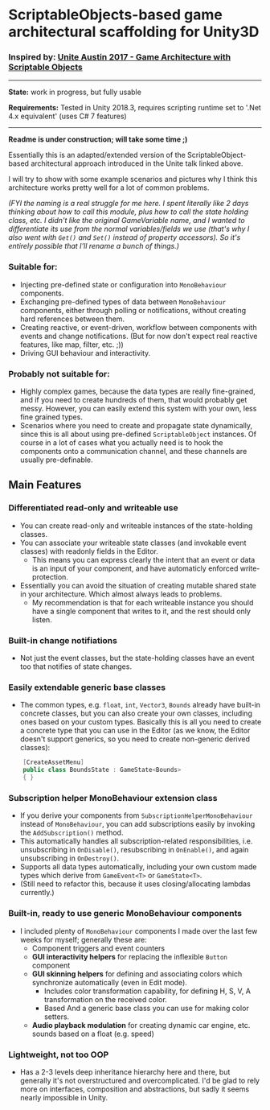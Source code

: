 # ScriptableObjects-based game architectural scaffolding for Unity3D
### Inspired by: [Unite Austin 2017 - Game Architecture with Scriptable Objects](https://www.youtube.com/watch?v=raQ3iHhE_Kk)
---
**State:** work in progress, but fully usable

**Requirements:** Tested in Unity 2018.3, requires scripting runtime set to '.Net 4.x equivalent' (uses C# 7 features)

---

**Readme is under construction; will take some time ;)**

Essentially this is an adapted/extended version of the ScriptableObject-based architectural approach introduced in the Unite talk linked above.

I will try to show with some example scenarios and pictures why I think this architecture works pretty well for a lot of common problems.

*(FYI the naming is a real struggle for me here. I spent literally like 2 days thinking about how to call this module, plus how to call the state holding class, etc. I didn't like the original GameVariable name, and I wanted to differentiate its use from the normal variables/fields we use (that's why I also went with `Get()` and `Set()` instead of property accessors). So it's entirely possible that I'll rename a bunch of things.)*

### Suitable for:

  - Injecting pre-defined state or configuration into `MonoBehaviour` components.
  - Exchanging pre-defined types of data between `MonoBehaviour` components, either through polling or notifications, without creating hard references between them.
  - Creating reactive, or event-driven, workflow between components with events and change notifications. (But for now don't expect real reactive features, like map, filter, etc. ;))
  - Driving GUI behaviour and interactivity.

### Probably not suitable for:

  - Highly complex games, because the data types are really fine-grained, and if you need to create hundreds of them, that would probably get messy. However, you can easily extend this system with your own, less fine grained types.
  - Scenarios where you need to create and propagate state dynamically, since this is all about using pre-defined `ScriptableObject` instances. Of course in a lot of cases what you actually need is to hook the components onto a communication channel, and these channels are usually pre-definable.

## Main Features

### Differentiated read-only and writeable use
  - You can create read-only and writeable instances of the state-holding classes.
  - You can associate your writeable state classes (and invokable event classes) with readonly fields in the Editor.
    - This means you can express clearly the intent that an event or data is an input of your component, and have automaticly enforced write-protection.
  - Essentially you can avoid the situation of creating mutable shared state in your architecture. Which almost always leads to problems.
    - My recommendation is that for each writeable instance you should have a single component that writes to it, and the rest should only listen.
    
### Built-in change notifiations
  - Not just the event classes, but the state-holding classes have an event too that notifies of state changes.

### Easily extendable generic base classes
  - The common types, e.g. `float`, `int`, `Vector3`, `Bounds` already have built-in concrete classes, but you can also create your own classes, including ones based on your custom types. Basically this is all you need to create a concrete type that you can use in the Editor (as we know, the Editor doesn't support generics, so you need to create non-generic derived classes):
  
```csharp
    [CreateAssetMenu]
    public class BoundsState : GameState<Bounds>
    { }
```
  
### Subscription helper MonoBehaviour extension class
  - If you derive your components from `SubscriptionHelperMonoBehaviour` instead of `MonoBehaviour`, you can add subscriptions easily by invoking the `AddSubscription()` method.
  - This automatically handles all subscription-related responsibilities, i.e. unsubscribing in `OnDisable()`, resubscribing in `OnEnable()`, and again unsubscribing in `OnDestroy()`.
  - Supports all data types automatically, including your own custom made types which derive from `GameEvent<T>` or `GameState<T>`.
  - (Still need to refactor this, because it uses closing/allocating lambdas currently.)
  
### Built-in, ready to use generic MonoBehaviour components
  - I included plenty of `MonoBehaviour` components I made over the last few weeks for myself; generally these are:
    - Component triggers and event counters
    - **GUI interactivity helpers** for replacing the inflexible `Button` component
    - **GUI skinning helpers** for defining and associating colors which synchronize automatically (even in Edit mode).
      - Includes color transformation capability, for defining H, S, V, A transformation on the received color.
      - Based And a generic base class you can use for making color setters.
    - **Audio playback modulation** for creating dynamic car engine, etc. sounds based on a float (e.g. speed)
  
### Lightweight, not too OOP
  - Has a 2-3 levels deep inheritance hierarchy here and there, but generally it's not overstructured and overcomplicated. I'd be glad to rely more on interfaces, composition and abstractions, but sadly it seems nearly impossible in Unity.
